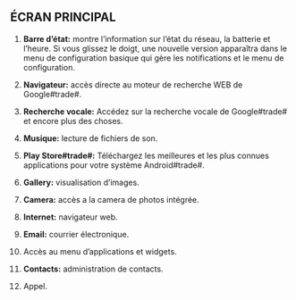 ## ÉCRAN PRINCIPAL

1.	**Barre d’état:** montre l’information sur l’état du réseau, la batterie et l’heure.  Si vous glissez le doigt, une nouvelle version apparaîtra dans le menu de configuration basique qui gère les notifications et le menu de configuration.

2.	**Navigateur:** accès directe au moteur de recherche WEB de Google#trade#.

3.	**Recherche vocale:** Accédez sur la recherche vocale de Google#trade# et encore plus des choses.

4.	**Musique:** lecture de fichiers de son.

5.	**Play Store#trade#:** Téléchargez les meilleures et les plus connues applications pour votre système Android#trade#.

6.	**Gallery:** visualisation d’images.

7.	**Camera:** accès a la camera de photos intégrée.

8.	**Internet:** navigateur web.

9.	**Email:** courrier électronique.

10.	Accès au menu d’applications et widgets.

11.	**Contacts:** administration de contacts.

12.	Appel.
